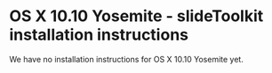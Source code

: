 OS X 10.10 Yosemite - slideToolkit installation instructions
============

We have no installation instructions for OS X 10.10 Yosemite yet.